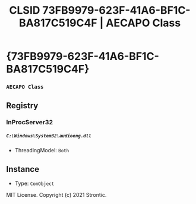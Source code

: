 ﻿---
title: "CLSID 73FB9979-623F-41A6-BF1C-BA817C519C4F | AECAPO Class"
excerpt: What is COM-Object CLSID 73FB9979-623F-41A6-BF1C-BA817C519C4F?
---

# {73FB9979-623F-41A6-BF1C-BA817C519C4F}

### `AECAPO Class`

## Registry


### InProcServer32

##### `C:\Windows\System32\audioeng.dll`
* ThreadingModel: `Both`

## Instance

* Type: `ComObject`

MIT License. Copyright (c) 2021 Strontic.


